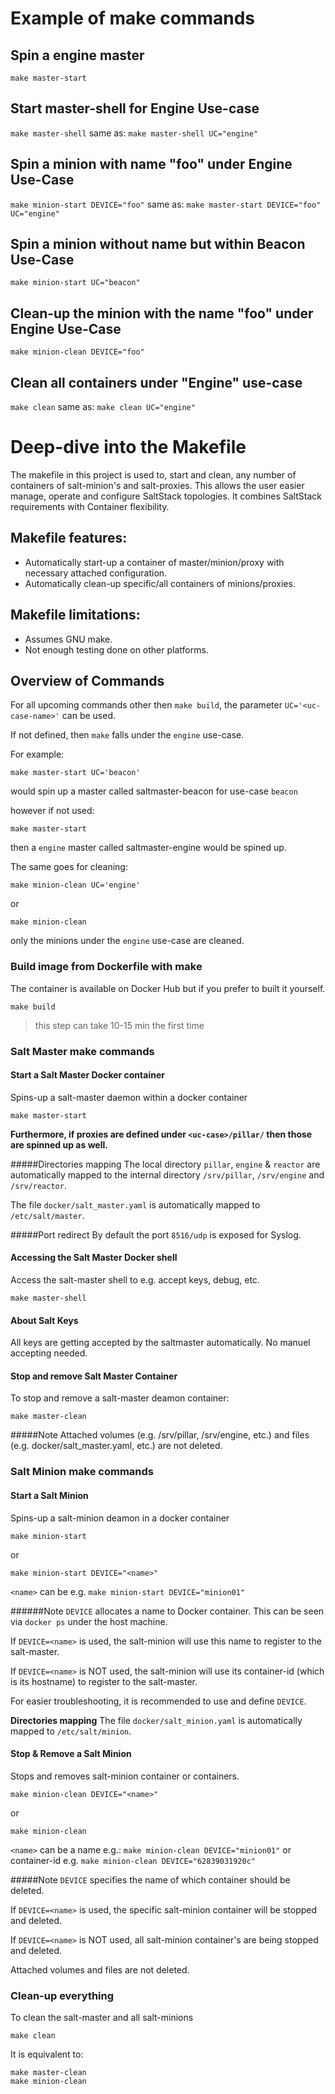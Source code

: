 
# Example of make commands

## Spin a engine master

`make master-start` 

## Start master-shell for Engine Use-case

`make master-shell` 
same as:
`make master-shell UC="engine"`

## Spin a minion with name "foo" under Engine Use-Case

`make minion-start DEVICE="foo"`
same as:
`make master-start DEVICE="foo" UC="engine"` 

## Spin a minion without name but within Beacon Use-Case

`make minion-start UC="beacon"`

## Clean-up the minion with the name "foo" under Engine Use-Case

`make minion-clean DEVICE="foo"`

## Clean all containers under "Engine" use-case

`make clean`
same as:
`make clean UC="engine"`

# Deep-dive into the Makefile
 
The makefile in this project is used to, start and clean, any number of containers of salt-minion's and salt-proxies. This allows the user easier manage, operate and configure SaltStack topologies. It combines SaltStack requirements with Container flexibility.  

## Makefile features:

- Automatically start-up a container of master/minion/proxy with necessary attached configuration.
- Automatically clean-up specific/all containers of minions/proxies.

## Makefile limitations:

- Assumes GNU make.
- Not enough testing done on other platforms. 

## Overview of Commands

For all upcoming commands other then `make build`, the parameter `UC='<uc-case-name>'` can be used.

If not defined, then `make` falls under the `engine` use-case.

For example:
```
make master-start UC='beacon'
```
would spin up a master called saltmaster-beacon for use-case `beacon`

however if not used:
```
make master-start
```
then a `engine` master called saltmaster-engine would be spined up.

The same goes for cleaning:
```
make minion-clean UC='engine'
```
or 
```
make minion-clean
```
only the minions under the `engine` use-case are cleaned.


### Build image from Dockerfile with make

The container is available on Docker Hub but if you prefer to built it yourself.
```
make build
```

> this step can take 10-15 min the first time

### Salt Master make commands

#### Start a Salt Master Docker container

Spins-up a salt-master daemon within a docker container
```
make master-start
``` 

**Furthermore, if proxies are defined under `<uc-case>/pillar/` then those are spinned up as well.**

#####Directories mapping
The local directory `pillar`, `engine` & `reactor` are automatically mapped to the
internal directory `/srv/pillar`, `/srv/engine` and `/srv/reactor`.

The file `docker/salt_master.yaml` is automatically mapped to `/etc/salt/master`.

#####Port redirect
By default the port `8516/udp` is exposed for Syslog.

#### Accessing the Salt Master Docker shell

Access the salt-master shell to e.g. accept keys, debug, etc.
```
make master-shell
``` 

#### About Salt Keys 

All keys are getting accepted by the saltmaster automatically. No manuel accepting needed.

#### Stop and remove Salt Master Container

To stop and remove a salt-master deamon container: 
```
make master-clean
```

#####Note 
Attached volumes (e.g. /srv/pillar, /srv/engine, etc.) and files (e.g. docker/salt_master.yaml, etc.) are not deleted. 

### Salt Minion make commands
#### Start a Salt Minion

Spins-up a salt-minion deamon in a docker container
```
make minion-start 
```
or
```
make minion-start DEVICE="<name>"
```

`<name>` can be e.g. `make minion-start DEVICE="minion01"`

######Note
`DEVICE` allocates a name to Docker container. 
This can be seen via `docker ps` under the host machine. 

If `DEVICE=<name>` is used, the salt-minion will use this name to register to the salt-master.

If `DEVICE=<name>` is NOT used, the salt-minion will use its container-id (which is its hostname) to register to the salt-master.

For easier troubleshooting, it is recommended to use and define `DEVICE`.

**Directories mapping** 
The file `docker/salt_minion.yaml` is automatically mapped to `/etc/salt/minion`.

#### Stop & Remove a Salt Minion

Stops and removes salt-minion container or containers.
```
make minion-clean DEVICE="<name>"
``` 
or 
```
make minion-clean
```

`<name>` can be a name e.g.: `make minion-clean DEVICE="minion01"` or container-id e.g. `make minion-clean DEVICE="62839031920c"`

#####Note
`DEVICE` specifies the name of which container should be deleted. 

If `DEVICE=<name>` is used, the specific salt-minion container will be stopped and deleted.

If `DEVICE=<name>` is NOT used, all salt-minion container's are being stopped and deleted.

Attached volumes and files are not deleted. 

### Clean-up everything

To clean the salt-master and all salt-minions
```
make clean
```

It is equivalent to:
```
make master-clean
make minion-clean
```



